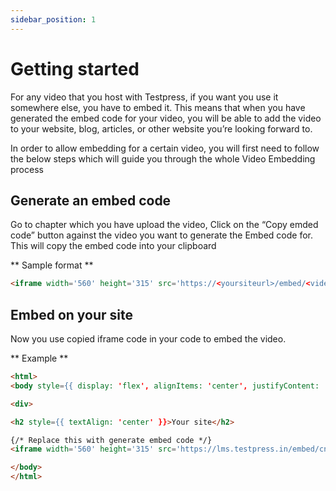 ```yaml
---
sidebar_position: 1
---
```


# Getting started

For any video that you host with Testpress, if you want you use it somewhere else, you have to embed it. This means that when you have generated the embed code for your video, you will be able to add the video to your website, blog, articles, or other website you’re looking forward to.

In order to allow embedding for a certain video, you will first need to follow the below steps which will guide you through the whole Video Embedding process

## Generate an embed code

Go to chapter which you have upload the video, Click on the “Copy emded code” button against the video you want to generate the Embed code for. This will copy the embed code into your clipboard

** Sample format **

```html 
<iframe width='560' height='315' src='https://<yoursiteurl>/embed/<video_id>/?access_token=<auth_token>' title='<video title>' frameborder='0' allow='accelerometer; autoplay; clipboard-write; encrypted-media; gyroscope; picture-in-picture' allowfullscreen></iframe>
```

## Embed on your site

Now you use copied iframe code in your code to embed the video. 

** Example **
```html live showLineNumbers
<html>
<body style={{ display: 'flex', alignItems: 'center', justifyContent: 'center', height: '50vh', }}>

<div>

<h2 style={{ textAlign: 'center' }}>Your site</h2>

{/* Replace this with generate embed code */}
<iframe width='560' height='315' src='https://lms.testpress.in/embed/cnwKtQwNmbG' title='DDE video 12' frameborder='0' allow='accelerometer; autoplay; clipboard-write; encrypted-media; gyroscope; picture-in-picture' allowfullscreen></iframe></div>

</body>
</html>
```